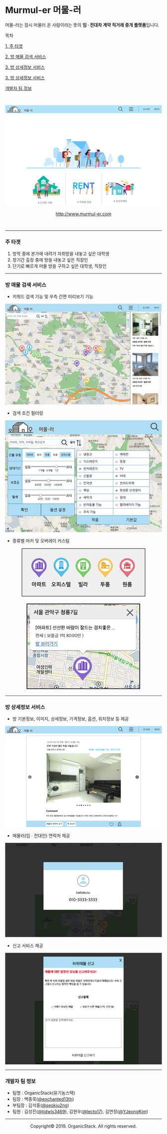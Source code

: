 # Murmul-er 머물-러

머물-러는 잠시 머물러 온 사람이라는 뜻의 **임 ∙ 전대차 계약 직거래 중개 플랫폼**입니다.

목차

[1. 주 타겟](#주-타겟)

[2. 방 매물 검색 서비스](#방-매물-검색-서비스)

[3. 방 상세정보 서비스](#방-상세정보-서비스)

[3. 방 상세정보 서비스](#방-상세정보-서비스)

[개발자 팀 정보](#개발자-팀-정보)


<br>

![](/web/resources/screenshot/main.png "메인 화면")

<p align="center"><a href="http://www.murmul-er.com">http://www.murmul-er.com</a></p>

<br>

---

### 주 타겟
1. 방학 중에 본가에 내려가 자취방을 내놓고 싶은 대학생
2. 장기간 출장 중에 방을 내놓고 싶은 직장인
3. 단기로 빠르게 머물 방을 구하고 싶은 대학생, 직장인

---

### 방 매물 검색 서비스

- 키워드 검색 기능 및 우측 간편 미리보기 기능

<p align="center"><img src="/web/resources/screenshot/search.png"></p>

- 검색 조건 필터링

<p align="center"><img src="/web/resources/screenshot/search_filter.png"></p>

- 종류별 마커 및 오버레이 커스텀

<p align="center"><img src="/web/resources/screenshot/marker.png" width=400 height=157></p>
<p align="center"><img src="/web/resources/screenshot/overlay.png"></p>

---

### 방 상세정보 서비스

- 방 기본정보, 이미지, 상세정보, 가격정보, 옵션, 위치정보 등 제공

<p align="center"><img src="/web/resources/screenshot/room_detail.png"></p>

- 매물러(임 ∙ 전대인) 연락처 제공

<p align="center"><img src="/web/resources/screenshot/room_contact.png"></p>

- 신고 서비스 제공

<p align="center"><img src="/web/resources/screenshot/room_report.png"></p>

---

### 개발자 팀 정보
  - 팀명 : OrganicStack(유기농스택)
  - 팀장 : 백종묵([@enchanted13th](https://github.com/enchanted13th))
  - 부팀장 : 김석중([@seokju2ng](https://github.com/seokju2ng))
  - 팀원 : 김성진([@tjdwls3469](https://github.com/tjdwls3469)), 김현우([@lecto17](https://github.com/lecto17)), 김연정([@YJeongKim](https://github.com/YJeongKim))
  
-----

<p align="center">Copyright&copy; 2019. OrganicStack. All rights reserved.</p>
